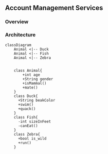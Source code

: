 ## Account Management Services

### Overview

### Architecture

```mermaid
classDiagram
    Animal <|-- Duck
    Animal <|-- Fish
    Animal <|-- Zebra


    class Animal{
        +int age
        +String gender
        +isMammal()
        +mate()
    }
    class Duck{
      +String beakColor
      +swim()
      +quack()
    }
    class Fish{
      -int sizeInFeet
      -canEat()
    }
    class Zebra{
      +bool is_wild
      +run()
    }
```
